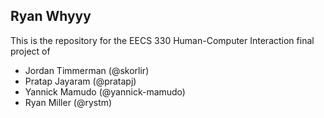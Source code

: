 ## Ryan Whyyy

This is the repository for the EECS 330 Human-Computer Interaction
final project of

* Jordan Timmerman (@skorlir)
* Pratap Jayaram (@pratapj)
* Yannick Mamudo (@yannick-mamudo)
* Ryan Miller (@rystm)

